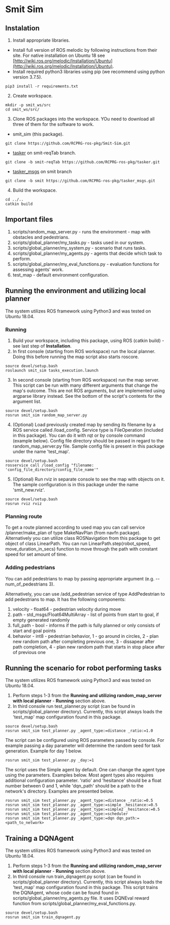 # Smit Sim

## Instalation

1. Install appropriate libraries.
- Install full version of ROS melodic by following instructions from their site. For native installation on Ubuntu 18 see [http://wiki.ros.org/melodic/Installation/Ubuntu](http://wiki.ros.org/melodic/Installation/Ubuntu).
- Install required python3 libraries using pip (we recommend using python version 3.7.5).
```
pip3 install -r requirements.txt
```

2. Create workspace.
```
mkdir -p smit_ws/src
cd smit_ws/src/
```
3. Clone ROS packages into the workspace. YOu need to download all three of them for the software to work.
- smit_sim (this package).
```
git clone https://github.com/RCPRG-ros-pkg/Smit-Sim.git
```
- [tasker](https://github.com/RCPRG-ros-pkg/tasker/tree/smit-reqTab) on smit-reqTab branch.
```
git clone -b smit-reqTab https://github.com/RCPRG-ros-pkg/tasker.git
```
- [tasker_msgs](https://github.com/RCPRG-ros-pkg/tasker_msgs/tree/smit) on smit branch
```
git clone -b smit https://github.com/RCPRG-ros-pkg/tasker_msgs.git
```
4. Build the workspace.
```
cd ../..
catkin build
```

## Important files
1. scripts/random_map_server.py - runs the environment - map with obstacles and pedestrians.
2. scripts/global_planner/my_tasks.py - tasks used in our system.
3. scripts/global_planner/my_system.py - scenario that runs tasks.
4. scripts/global_planner/my_agents.py - agents that decide which task to perform.
5. scripts/global_planner/my_eval_functions.py - evaluation functions for assessing agents' work.
6. test_map - default environment configuration.

## Running the environment and utilizing local planner
The system utilizes ROS framework using Python3 and was tested on Ubuntu 18.04.

### Running

1. Build your workspace, including this package, using ROS (catkin build) - see last step of **Installation**.
2. In first console (starting from ROS workspace) run the local planner. Doing this before running the map script also starts roscore.
```
source devel/setup.bash
roslaunch smit_sim tasks_execution.launch
```
3. In second console (starting from ROS workspace) run the map server. This script can be run with many different arguments that change the map's outcome. This are not ROS arguments, but are implemented using argparse library instead. See the bottom of the script's contents for the argument list.
```
source devel/setup.bash
rosrun smit_sim random_map_server.py
```
4. (Optional) Load previously created map by sending its filename by a ROS service called /load_config. Service type is FileOperation (included in this package). You can do it with rqt or by console command (example below). Config file directory should be passed in regard to the random_map_server.py file. Sample config file is present in this package under the name 'test_map'.
```
source devel/setup.bash
rosservice call /load_config "filename: 'config_file_directory/config_file_name'"
```
5. (Optional) Run rviz in separate console to see the map with objects on it. The sample configuration is in this package under the name 'smit_new.rviz'.
```
source devel/setup.bash
rosrun rviz rviz
```

### Planning route

To get a route planned according to used map you can call service /planner/make_plan of type MakeNavPlan (from navfn package). Alternatively you can utilize class ROSNavigation from this package to get object of class LinearPath. You can run LinearPath.step(robot_speed, move_duration_in_secs) function to move through the path with constant speed for set amount of time.

### Adding pedestrians

You can add pedestrians to map by passing appropriate argument (e.g. --num_of_pedestrians 3).

Alternatively, you can use /add_pedestrian service of type AddPedestrian to add pedestrians to map. It has the following components:
1. velocity - float64 - pedestrian velocity during move
2. path - std_msgs/Float64MultiArray - list of points from start to goal, if empty generated randomly
3. full_path - bool - informs if the path is fully planned or only consists of start and goal points
4. behavior - int8 - pedestrian behavior, 1 - go around in circles, 2 - plan new random path after completing previous one, 3 - dissapear after path completion, 4 - plan new random path that starts in stop place after of previous one

## Running the scenario for robot performing tasks
The system utilizes ROS framework using Python3 and was tested on Ubuntu 18.04.

1. Perform steps 1-3 from the **Running and utilizing random_map_server with local planner** - **Running** section above.
2. In third console run test_planner.py script (can be found in scripts/global_planner directory). Currently, this script always loads the 'test_map' map configuration found in this package.
```
source devel/setup.bash
rosrun smit_sim test_planner.py _agent_type:=distance _ratio:=1.0
```
The script can be configured using ROS parameters passed by console. For example passing a day parameter will determine the random seed for task generation. Example for day 1 below.
```
rosrun smit_sim test_planner.py _day:=1
```
The script uses the Simple agent by default. One can change the agent type using the parameters. Examples below. Most agent types also requires additional configuration parameter. 'ratio' and 'hesitance' should be a float number between 0 and 1, while 'dqn_path' should be a path to the network's directory. Examples are presented below.
```
rosrun smit_sim test_planner.py _agent_type:=distance _ratio:=0.5
rosrun smit_sim test_planner.py _agent_type:=simple _hesitance:=0.5
rosrun smit_sim test_planner.py _agent_type:=simple2 _hesitance:=0.5
rosrun smit_sim test_planner.py _agent_type:=scheduler
rosrun smit_sim test_planner.py _agent_type:=dqn dqn_path:=<path_to_network>
```

## Training a DQNAgent
The system utilizes ROS framework using Python3 and was tested on Ubuntu 18.04.

1. Perform steps 1-3 from the **Running and utilizing random_map_server with local planner** - **Running** section above.
2. In third console run train_dqnagent.py script (can be found in scripts/global_planner directory). Currently, this script always loads the 'test_map' map configuration found in this package. This script trains the DQNAgent, whose code can be found found in scripts/global_planner/my_agents.py file. It uses DQNEval reward function from scripts/global_planner/my_eval_functions.py.
```
source devel/setup.bash
rosrun smit_sim train_dqnagent.py
```
